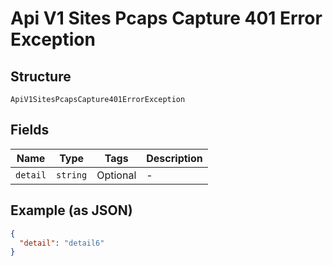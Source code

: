 
# Api V1 Sites Pcaps Capture 401 Error Exception

## Structure

`ApiV1SitesPcapsCapture401ErrorException`

## Fields

| Name | Type | Tags | Description |
|  --- | --- | --- | --- |
| `detail` | `string` | Optional | - |

## Example (as JSON)

```json
{
  "detail": "detail6"
}
```

